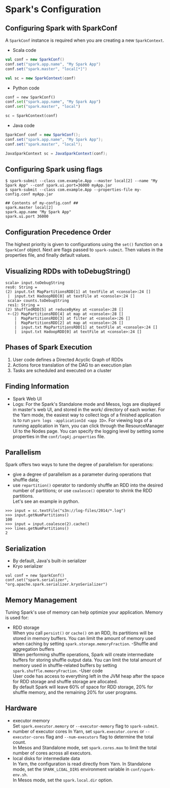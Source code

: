 # Spark's Configuration
## Configuring Spark with SparkConf
A `SparkConf` instance is required when you are creating a new `SparkContext`.
- Scala code
```scala
val conf = new SparkConf()
conf.set("spark.app.name", "My Spark App")
conf.set("spark.master", "local[*]")

val sc = new SparkContext(conf)
```
- Python code
```python
conf = new SparkConf()
conf.set("spark.app.name", "My Spark App")
conf.set("spark.master", "local")

sc = SparkContext(conf)
```
- Java code
```java
SparkConf conf = new SparkConf();
conf.set("spark.app.name", "My Spark App");
conf.set("spark.master", "local");

JavaSparkContext sc = JavaSparkContext(conf);
```

## Configuring Spark using flags
```
$ spark-submit --class com.example.App --master local[2] --name "My Spark App" --conf spark.ui.port=36000 myApp.jar
$ spark-submit --class com.example.App --properties-file my-config.conf myApp.jar

## Contents of my-config.conf ##
spark.master local[2]
spark.app.name "My Spark App"
spark.ui.port 36000
```

## Configuration Precedence Order
The highest priority is given to configurations using the `set()` function on a `SparkConf` object. Next are flags passed to `spark-submit`. Then values in the properties file, and finally default values.

## Visualizing RDDs with toDebugString()
```
scala> input.toDebugString
res0: String =
(2) input.txt MapPartitionsRDD[1] at textFile at <console>:24 []
 |  input.txt HadoopRDD[0] at textFile at <console>:24 []
 scala> counts.toDebugString
 res1: String =
(2) ShuffledRDD[5] at reduceByKey at <console>:28 []
 +-(2) MapPartitionsRDD[4] at map at <console>:28 []
    |  MapPartitionsRDD[3] at filter at <console>:26 []
    |  MapPartitionsRDD[2] at map at <console>:26 []
    |  input.txt MapPartitionsRDD[1] at textFile at <console>:24 []
    |  input.txt HadoopRDD[0] at textFile at <console>:24 []
```

## Phases of Spark Execution
1. User code defines a Directed Acyclic Graph of RDDs
2. Actions force translation of the DAG to an execution plan
3. Tasks are scheduled and executed on a cluster

## Finding Information
- Spark Web UI
- Logs: For the Spark's Standalone mode and Mesos, logs are displayed in master's web UI, and stored in the work/ directory of each worker. For the Yarn mode, the easiest way to collect logs of a finished application is to run `yarn logs -applicationId <app ID>`. For viewing logs of a running application in Yarn, you can click through the ResourceManager UI to the Nodes page. You can specify the logging level by setting some properties in the `conf/log4j.properties` file.

## Parallelism
Spark offers two ways to tune the degree of parallelism for operations: 
- give a degree of parallelism as a parameter during operations that shuffle data;
- use `repartition()` operator to randomly shuffle an RDD into the desired number of partitions; or use `coalesce()` operator to shrink the RDD partitions.  
Let's see an example in python.
```
>>> input = sc.textFile("s3n://log-files/2014/*.log")
>>> input.getNumPartitions()
100
>>> input = input.coalesce(2).cache()
>>> lines.getNumPartitions()
2
```

## Serialization
- By default, Java's built-in serializer
- Kryo serializer 
```
val conf = new SparkConf()
conf.set("spark.serializer", "org.apache.spark.serializer.kryoSerializer")
```

## Memory Management
Tuning Spark's use of memory can help optimize your application. Memory is used for:
- RDD storage   
When you call `persist()` or `cache()` on an RDD, its partitions will be stored in memory buffers. You can limit the amount of memory used when caching by setting `spark.storage.memoryFraction`.
-Shuffle and aggregation buffers  
When performing shuffle operations, Spark will create intermediate buffers for storing shuffle output data. You can limit the total amount of memory used in shuffle-related buffers by setting `spark.shuffle.memoryFraction`.
-User code  
User code has access to everything left in the JVM heap after the space for RDD storage and shuffle storage are allocated.  
By default Spark will leave 60% of space for RDD storage, 20% for shuffle memory, and the remaining 20% for user programs.

## Hardware
- executor memory  
Set `spark.executor.memory` or `--executor-memory` flag to `spark-submit`.
- number of executor cores
In Yarn, set `spark.executor.cores` or `--executor-cores` flag and `--num-executors` flag to determine the total count.  
In Mesos and Standalone mode, set `spark.cores.max` to limit the total number of cores across all executors.
- local disks for intermediate data  
In Yarn, the configuration is read directly from Yarn.
In Standalone mode, set the `SPARK_LCOAL_DIRS` environment variable in `conf/spark-env.sh`.  
In Mesos mode, set the `spark.local.dir` option.
